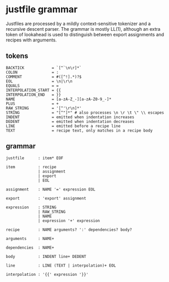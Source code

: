 justfile grammar
================

Justfiles are processed by a mildly context-sensitive tokenizer
and a recursive descent parser. The grammar is mostly LL(1),
although an extra token of lookahead is used to distinguish between
export assignments and recipes with arguments.

tokens
------

```
BACKTICK            = `[^`\n\r]*`
COLON               = :
COMMENT             = #([^!].*)?$
EOL                 = \n|\r\n
EQUALS              = =
INTERPOLATION_START = {{
INTERPOLATION_END   = }}
NAME                = [a-zA-Z_-][a-zA-Z0-9_-]*
PLUS                = +
RAW_STRING          = '[^'\r\n]*'
STRING              = "[^"]*" # also processes \n \r \t \" \\ escapes
INDENT              = emitted when indentation increases
DEDENT              = emitted when indentation decreases
LINE                = emitted before a recipe line
TEXT                = recipe text, only matches in a recipe body
```

grammar
-------

```
justfile      : item* EOF

item          : recipe
              | assignment
              | export
              | EOL

assignment    : NAME '=' expression EOL

export        : 'export' assignment

expression    : STRING
              | RAW_STRING
              | NAME
              | expression '+' expression

recipe        : NAME arguments? ':' dependencies? body?

arguments     : NAME+

dependencies  : NAME+

body          : INDENT line+ DEDENT

line          : LINE (TEXT | interpolation)+ EOL

interpolation : '{{' expression '}}'
```
